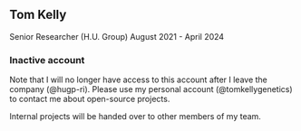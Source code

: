 ## Tom Kelly

Senior Researcher (H.U. Group) August 2021 - April 2024

### Inactive account

Note that I will no longer have access to this account after I leave the company (@hugp-ri). Please use my personal account (@tomkellygenetics) to contact me about open-source projects.

Internal projects will be handed over to other members of my team.
